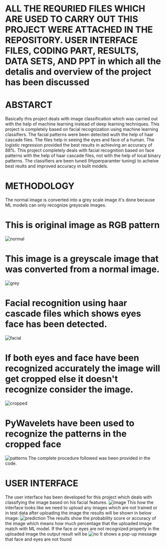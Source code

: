 # ALL THE REQURIED FILES WHICH ARE USED TO CARRY OUT THIS PROJECT WERE ATTACHED IN THE REPOSITORY. USER INTERFACE FILES, CODING PART, RESULTS, DATA SETS, AND PPT in which all the detalis and overview of the project has been discussed
# ABSTARCT
Basically this project deals with image classification which was carried out with the help of machine learning instead of deep learning techniques. This project is completely based on facial recognization using machine learning classifiers. The facial patterns were been detected wuth the help of haar cascade files. The files help in seeing the eyes and face of a human. The logistic regression provided the best results in achieving an accuracy of 88%. This project completely deals with facial recognition based on face patterns with the help of haar cascade files, not with the help of local binary patterns. The classifiers are been tuned (Hyperparamter tuning) to acheive best reults and improved accuracy in bulit models.
# METHODOLOGY
The normal image is converted into a grey scale image it's done because ML models can only recognize greyscale images.

# This is original image as RGB pattern
![normal](https://user-images.githubusercontent.com/92075957/174955413-b9384eef-dff8-40d8-bf4d-ea227c48ccf4.png)
# This image is a greyscale image that was converted from a normal image.
![grey](https://user-images.githubusercontent.com/92075957/174955495-d2539004-ffa5-43fe-ac02-38ab35d87da6.png) 
# Facial recognition using haar cascade files which shows eyes face has been detected.
![facial](https://user-images.githubusercontent.com/92075957/174955623-d8bc3fb5-c426-4686-a123-67f58439126f.png) 
# If both eyes and face have been recognized accurately the image will get cropped else it doesn't recognize consider the image.
![cropped](https://user-images.githubusercontent.com/92075957/174956557-7874a161-6554-4c45-854d-58cf4e8ab79f.png)
# PyWavelets have been used to recognize the patterns in the cropped face
![patterns](https://user-images.githubusercontent.com/92075957/174956671-c1011c63-f2e1-4e5f-b05d-892c8c544292.png)
The complete procedure followed was been provided in the code.
# USER INTERFACE 
The user interface has been developed for this project which deals with classifying the image based on his facial features. 
![image](https://user-images.githubusercontent.com/92075957/174959546-cca97dd0-952d-4133-8ca4-ca528691a082.PNG)
This how the interface looks like we need to upload any images which are not trained or in test data after uploading the image the results will be shown in below image:
![prediction](https://user-images.githubusercontent.com/92075957/174963430-d48e47f6-e34a-4faf-a931-77e6a67613dd.PNG)
The results show the probability score or accuracy of the image which means how much percentage that the uploaded image match with ML model.
If the face or eyes are not recognized properly in the uploaded image the output result will be 
![no](https://user-images.githubusercontent.com/92075957/174964161-3b86018e-85aa-46e0-9f9e-1db7505aae7b.PNG)
It shows a pop-up message that face and eyes are not found

